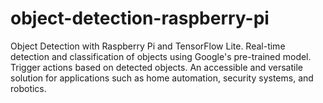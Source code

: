 # object-detection-raspberry-pi
Object Detection with Raspberry Pi and TensorFlow Lite. Real-time detection and classification of objects using Google's pre-trained model. Trigger actions based on detected objects. An accessible and versatile solution for applications such as home automation, security systems, and robotics.
